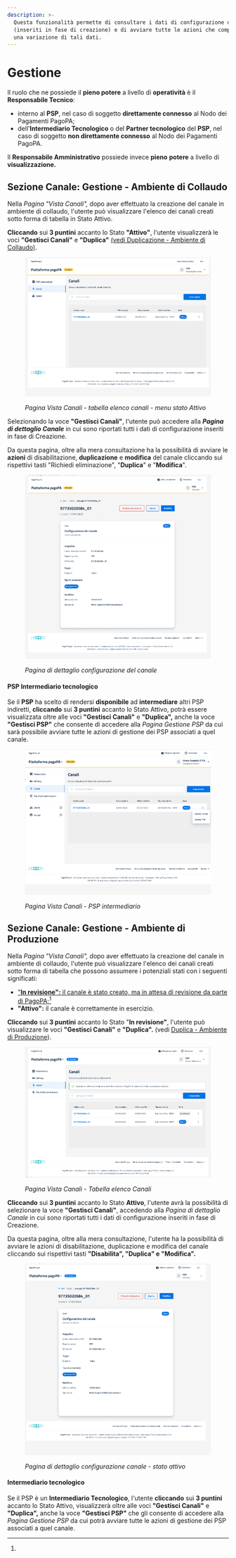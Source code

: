 ```yaml
---
description: >-
  Questa funzionalità permette di consultare i dati di configurazione del canale
  (inseriti in fase di creazione) e di avviare tutte le azioni che comportano
  una variazione di tali dati.
---
```


# Gestione

Il ruolo che ne possiede il **pieno potere** a livello di **operatività** è il **Responsabile Tecnico**:

* interno al **PSP**, nel caso di soggetto **direttamente connesso** al Nodo dei Pagamenti PagoPA;
* dell’**Intermediario Tecnologico** o del **Partner tecnologico** del **PSP**, nel caso di soggetto **non direttamente connesso** al Nodo dei Pagamenti PagoPA.

Il **Responsabile Amministrativo** possiede invece **pieno** **potere** a livello di **visualizzazione.**

## Sezione Canale: Gestione - Ambiente di Collaudo

Nella _Pagina "Vista Canali",_ dopo aver effettuato la creazione del canale in ambiente di collaudo, l'utente può visualizzare l'elenco dei canali creati sotto forma di tabella in Stato Attivo.

**Cliccando** sui **3 puntini** accanto lo Stato **"Attivo"**, l'utente visualizzerà le voci **"Gestisci Canali"** e **"Duplica"** [(vedi Duplicazione - Ambiente di Collaudo)](https://app.gitbook.com/o/KXYtsf32WSKm6ga638R3/s/rJUTsG994kMeEJKlJ2MJ/\~/changes/14/manuale-operativo-back-office-pagopa-prestatore-di-servizi-di-pagamento/funzionalita/canale/duplicazione).

<figure><img src="../../../.gitbook/assets/image (92).png" alt=""><figcaption><p><em>Pagina Vista Canali - tabella elenco canali - menu stato Attivo</em></p></figcaption></figure>

Selezionando la voce **"Gestisci Canali"**, l'utente può accedere alla _**Pagina di dettaglio Canale**_ in cui sono riportati tutti i dati di configurazione inseriti in fase di Creazione.

Da questa pagina, oltre alla mera consultazione  ha la possibilità di avviare le **azioni** di disabilitazione, **duplicazione** e **modifica** del canale cliccando sui  rispettivi tasti "Richiedi eliminazione", "**Duplica**" e "**Modifica**".

<figure><img src="../../../.gitbook/assets/image (109).png" alt=""><figcaption><p><em>Pagina di dettaglio configurazione del canale</em></p></figcaption></figure>

#### **PSP Intermediario tecnologico**

Se il **PSP** ha scelto di rendersi **disponibile** ad **intermediare** altri PSP indiretti, **cliccando** sui **3 puntini** accanto lo Stato Attivo, potrà essere visualizzata oltre alle voci **"Gestisci Canali"** e **"Duplica",** anche la voce **"Gestisci PSP"** che consente di accedere alla _Pagina Gestione PSP_ da cui sarà possibile avviare tutte le azioni di gestione dei PSP associati a quel canale.

<figure><img src="../../../.gitbook/assets/image (5) (1).png" alt=""><figcaption><p><em>Pagina Vista Canali - PSP intermediario</em></p></figcaption></figure>

## Sezione Canale: Gestione - Ambiente di Produzione

Nella _Pagina "Vista Canali",_ dopo aver effettuato la creazione del canale in ambiente di collaudo, l'utente può visualizzare l'elenco dei canali creati sotto forma di tabella che possono assumere i potenziali stati con i seguenti significati:

* ["**In revisione":** il canale è stato creato, ma in attesa di revisione da parte di PagoPA;](#user-content-fn-1)[^1]
* **"Attivo":** il canale è correttamente in esercizio.

**Cliccando** sui **3 puntini** accanto lo Stato "**In revisione"**, l'utente può visualizzare le voci **"Gestisci Canali"** e **"Duplica".** (vedi [Duplica - Ambiente di Produzione](duplicazione.md)).

<figure><img src="../../../.gitbook/assets/image (6) (1).png" alt=""><figcaption><p><em>Pagina Vista Canali - Tabella elenco Canali</em></p></figcaption></figure>

**Cliccando** sui **3 puntini** accanto lo Stato **Attivo**, l'utente avrà la possibilità di selezionare la voce **"Gestisci Canali"**, accedendo alla _Pagina di dettaglio Canale_ in cui sono riportati tutti i dati di configurazione inseriti in fase di Creazione.

Da questa pagina, oltre alla mera consultazione, l'utente ha la possibilità di avviare le azioni di disabilitazione, duplicazione e modifica del canale cliccando sui  rispettivi tasti **"Disabilita", "Duplica" e "Modifica".**

<figure><img src="../../../.gitbook/assets/image (70).png" alt=""><figcaption><p><em>Pagina di dettaglio configurazione canale - stato attivo</em></p></figcaption></figure>

#### **Intermediario tecnologico**

Se il PSP è un **Intermediario Tecnologico**, l'utente **cliccando** sui **3 puntini** accanto lo Stato Attivo, visualizzerà oltre alle voci **"Gestisci Canali"** e **"Duplica",** anche la voce **"Gestisci PSP"** che gli consente di accedere alla _Pagina Gestione PSP_ da cui potrà avviare tutte le azioni di gestione dei PSP associati a quel canale.







[^1]: 
